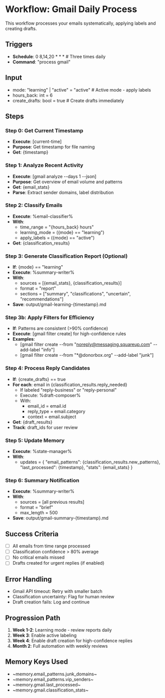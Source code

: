 # Workflow: Gmail Daily Process

This workflow processes your emails systematically, applying labels and creating drafts.

## Triggers
- **Schedule**: 0 8,14,20 * * *  # Three times daily
- **Command**: "process gmail"

## Input
- mode: "learning" | "active" = "active"  # Active mode - apply labels
- hours_back: int = 6
- create_drafts: bool = true  # Create drafts immediately

## Steps

### Step 0: Get Current Timestamp
- **Execute**: [current-time]
- **Purpose**: Get timestamp for file naming
- **Get**: {timestamp}

### Step 1: Analyze Recent Activity
- **Execute**: [gmail analyze --days 1 --json]
- **Purpose**: Get overview of email volume and patterns
- **Get**: {email_stats}
- **Parse**: Extract sender domains, label distribution

### Step 2: Classify Emails
- **Execute**: %email-classifier%
- **With**: 
  - time_range = "{hours_back} hours"
  - learning_mode = ({mode} == "learning")
  - apply_labels = ({mode} == "active")
- **Get**: {classification_results}

### Step 3: Generate Classification Report (Optional)
- **If**: {mode} == "learning"
- **Execute**: %summary-writer%
- **With**:
  - sources = [{email_stats}, {classification_results}]
  - format = "report"
  - sections = ["summary", "classifications", "uncertain", "recommendations"]
- **Save**: output/gmail-learning-{timestamp}.md

### Step 3b: Apply Filters for Efficiency
- **If**: Patterns are consistent (>90% confidence)
- **Execute**: [gmail filter create] for high-confidence rules
- **Examples**:
  - [gmail filter create --from "noreply@messaging.squareup.com" --add-label "info"]
  - [gmail filter create --from "*@donorbox.org" --add-label "junk"]

### Step 4: Process Reply Candidates
- **If**: {create_drafts} == true
- **For each**: email in {classification_results.reply_needed}
  - If labeled "reply-business" or "reply-personal"
  - Execute: %draft-composer%
  - With:
    - email_id = email.id
    - reply_type = email.category
    - context = email.subject
- **Get**: {draft_results}
- **Track**: draft_ids for user review

### Step 5: Update Memory
- **Execute**: %state-manager%
- **With**:
  - updates = {
      "email_patterns": {classification_results.new_patterns},
      "last_processed": {timestamp},
      "stats": {email_stats}
    }

### Step 6: Summary Notification
- **Execute**: %summary-writer%
- **With**:
  - sources = [all previous results]
  - format = "brief"
  - max_length = 500
- **Save**: output/gmail-summary-{timestamp}.md

## Success Criteria
- [ ] All emails from time range processed
- [ ] Classification confidence > 80% average
- [ ] No critical emails missed
- [ ] Drafts created for urgent replies (if enabled)

## Error Handling
- Gmail API timeout: Retry with smaller batch
- Classification uncertainty: Flag for human review
- Draft creation fails: Log and continue

## Progression Path
1. **Week 1-2**: Learning mode - review reports daily
2. **Week 3**: Enable active labeling
3. **Week 4**: Enable draft creation for high-confidence replies
4. **Month 2**: Full automation with weekly reviews

## Memory Keys Used
- ~memory.email_patterns.junk_domains~
- ~memory.email_patterns.vip_senders~
- ~memory.gmail.last_processed~
- ~memory.gmail.classification_stats~
